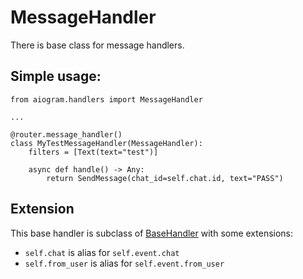 # MessageHandler

There is base class for message handlers.

## Simple usage:
```pyhton3
from aiogram.handlers import MessageHandler

...

@router.message_handler()
class MyTestMessageHandler(MessageHandler):
    filters = [Text(text="test")]

    async def handle() -> Any:
        return SendMessage(chat_id=self.chat.id, text="PASS")

```

## Extension

This base handler is subclass of [BaseHandler](basics.md#basehandler) with some extensions:

- `self.chat` is alias for `self.event.chat`
- `self.from_user` is alias for `self.event.from_user`
